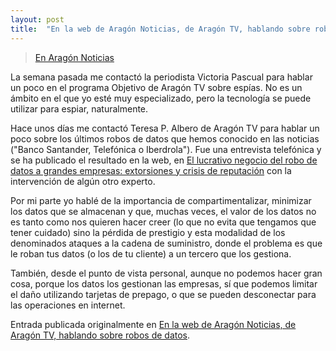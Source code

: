 ```yaml
---
layout: post
title:  "En la web de Aragón Noticias, de Aragón TV, hablando sobre robos de datos"
---
```


<blockquote class="imgur-embed-pub" lang="en" data-id="a/BSshR81"  ><a href="//imgur.com/a/BSshR81">En Aragón Noticias</a></blockquote><script async src="//s.imgur.com/min/embed.js" charset="utf-8"></script>

La semana pasada me contactó la periodista Victoria Pascual para hablar un poco en el programa Objetivo de Aragón TV sobre espías. No es un ámbito en el que yo esté muy especializado, pero la tecnología se puede utilizar para espiar, naturalmente.

Hace unos días me contactó Teresa P. Albero de Aragón TV para hablar un poco sobre los últimos robos de datos que hemos conocido en las noticias ("Banco Santander, Telefónica o Iberdrola"). Fue una entrevista telefónica y se ha publicado el resultado en la web, en <a href="https://www.cartv.es/aragonnoticias/noticias/el-lucrativo-negocio-del-robo-de-datos-a-grandes-empresas-extorsiones-y-crisis-de-reputacion-25751">El lucrativo negocio del robo de datos a grandes empresas: extorsiones y crisis de reputación</a> con la intervención de algún otro experto.

Por mi parte yo hablé de la importancia de compartimentalizar, minimizar los datos que se almacenan y que, muchas veces, el valor de los datos no es tanto como nos quieren hacer creer (lo que no evita que tengamos que tener cuidado) sino la pérdida de prestigio y esta modalidad de los denominados ataques a la cadena de suministro, donde el problema es que le roban tus datos (o los de tu cliente) a un tercero que los gestiona.

También, desde el punto de vista personal, aunque no podemos hacer gran cosa, porque los datos los gestionan las empresas, sí que podemos limitar el daño utilizando tarjetas de prepago, o que se pueden desconectar para las operaciones en internet.

Entrada publicada originalmente en <a href="https://webdiis.unizar.es/~ftricas/blog/enlosmedios/2024-06-21-09-00.html">En la web de Aragón Noticias, de Aragón TV, hablando sobre robos de datos</a>.
